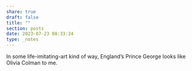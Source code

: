 ```yaml
---
share: true
draft: false
title: ""
section: posts
date: 2023-07-23 08:33:24
type: _notes
---
```


In some life-imitating-art kind of way, England’s Prince George looks like Olivia Colman to me. 
